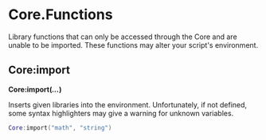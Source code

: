 # Core.Functions
Library functions that can only be accessed through the Core and are unable to be imported. These functions may alter your script's environment.


## Core:import
**Core:import(_..._)**

Inserts given libraries into the environment. Unfortunately, if not defined, some syntax highlighters may give a warning for unknown variables.

```lua
Core:import("math", "string")
```
